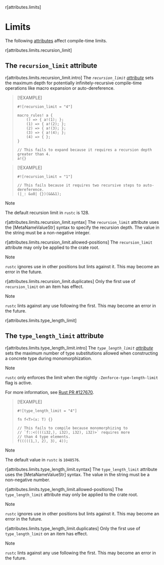 r[attributes.limits]
# Limits

The following [attributes] affect compile-time limits.

<!-- template:attributes -->
r[attributes.limits.recursion_limit]
## The `recursion_limit` attribute

r[attributes.limits.recursion_limit.intro]
The *`recursion_limit` [attribute][attributes]* sets the maximum depth for potentially infinitely-recursive compile-time operations like macro expansion or auto-dereference.

> [!EXAMPLE]
> ```rust,compile_fail
> #![recursion_limit = "4"]
>
> macro_rules! a {
>     () => { a!(1); };
>     (1) => { a!(2); };
>     (2) => { a!(3); };
>     (3) => { a!(4); };
>     (4) => { };
> }
>
> // This fails to expand because it requires a recursion depth greater than 4.
> a!{}
> ```

> [!EXAMPLE]
> ```rust,compile_fail
> #![recursion_limit = "1"]
>
> // This fails because it requires two recursive steps to auto-dereference.
> (|_: &u8| {})(&&&1);
> ```

> [!NOTE]
> The default recursion limit in `rustc` is 128.

r[attributes.limits.recursion_limit.syntax]
The `recursion_limit` attribute uses the [MetaNameValueStr] syntax to specify the recursion depth. The value in the string must be a non-negative integer.

r[attributes.limits.recursion_limit.allowed-positions]
The `recursion_limit` attribute may only be applied to the crate root.

> [!NOTE]
> `rustc` ignores use in other positions but lints against it. This may become an error in the future.

r[attributes.limits.recursion_limit.duplicates]
Only the first use of `recursion_limit` on an item has effect.

> [!NOTE]
> `rustc` lints against any use following the first. This may become an error in the future.

<!-- template:attributes -->
r[attributes.limits.type_length_limit]
## The `type_length_limit` attribute

r[attributes.limits.type_length_limit.intro]
The *`type_length_limit` [attribute][attributes]* sets the maximum number of type substitutions allowed when constructing a concrete type during monomorphization.

> [!NOTE]
> `rustc` only enforces the limit when the nightly `-Zenforce-type-length-limit` flag is active.
>
> For more information, see [Rust PR #127670](https://github.com/rust-lang/rust/pull/127670).

> [!EXAMPLE]
> <!-- ignore: not enforced without nightly flag -->
> ```rust,ignore
> #![type_length_limit = "4"]
>
> fn f<T>(x: T) {}
>
> // This fails to compile because monomorphizing to
> // `f::<((((i32,), i32), i32), i32)>` requires more
> // than 4 type elements.
> f(((((1,), 2), 3), 4));
> ```

> [!NOTE]
> The default value in `rustc` is `1048576`.

r[attributes.limits.type_length_limit.syntax]
The `type_length_limit` attribute uses the [MetaNameValueStr] syntax. The value in the string must be a non-negative number.

r[attributes.limits.type_length_limit.allowed-positions]
The `type_length_limit` attribute may only be applied to the crate root.

> [!NOTE]
> `rustc` ignores use in other positions but lints against it. This may become an error in the future.

r[attributes.limits.type_length_limit.duplicates]
Only the first use of `type_length_limit` on an item has effect.

> [!NOTE]
> `rustc` lints against any use following the first. This may become an error in the future.

[attributes]: ../attributes.md
[crate]: ../crates-and-source-files.md
